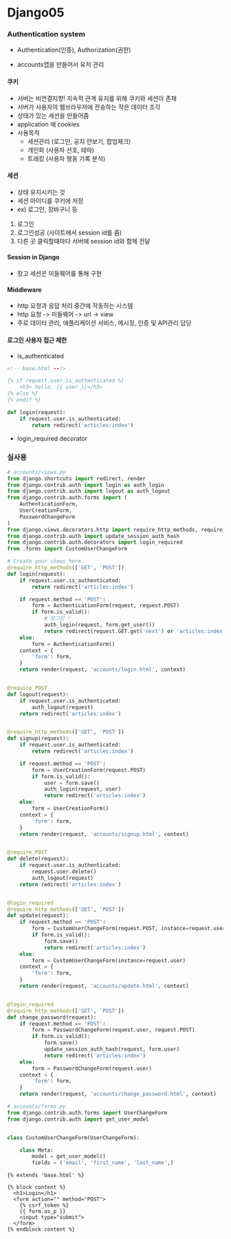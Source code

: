 # Django05

### Authentication system

- Authentication(인증), Authorization(권한)

- accounts앱을 만들어서 유저 관리

#### 쿠키

- 서버는 비연결지향! 지속적 관계 유지를 위해 쿠키와 세션이 존재
- 서버가 사용자의 웹브라우저에 전송하는 작은 데이터 조각
- 상태가 있는 세션을 만들어줌
- application 에 cookies
- 사용목적
  - 세션관리 (로그인, 공지 안보기, 팝업체크)
  - 개인화 (사용자 선호, 테마)
  - 트래킹 (사용자 행동 기록 분석)

#### 세션

- 상태 유지시키는 것
- 세션 아이디를 쿠키에 저장
- ex) 로그인, 장바구니 등

1. 로그인
2. 로그인성공 (사이트에서 session id를 줌)
3. 다른 곳 클릭할때마다 서버에 session id와 함께 전달

#### Session in Django

- 장고 세션은 미들웨어를 통해 구현

#### Middleware

- http 요청과 응답 처리 중간에 작동하는 시스템
- http 요청 -> 미들웨어 -> url -> view
- 주로 데이터 관리, 애플리케이션 서비스, 메시징, 인증 및 API관리 담당

#### 로그인 사용자 접근 제한

- is_authenticated

```html
<!-- base.html --!>

{% if request.user.is_authenticated %}
	<h3> hello, {{ user }}</h3>
{% else %}
{% endif %}
```

```python
def login(request):
    if request.user.is_authenticated:
        return redirect('articles:index')
```

- login_required decorator



### 실사용

```python
# accounts/views.py
from django.shortcuts import redirect, render
from django.contrib.auth import login as auth_login
from django.contrib.auth import logout as auth_logout
from django.contrib.auth.forms import (
    AuthenticationForm, 
    UserCreationForm, 
    PasswordChangeForm
)
from django.views.decorators.http import require_http_methods, require_POST
from django.contrib.auth import update_session_auth_hash
from django.contrib.auth.decorators import login_required
from .forms import CustomUserChangeForm

# Create your views here.
@require_http_methods(['GET', 'POST'])
def login(request):
    if request.user.is_authenticated:
        return redirect('articles:index')

    if request.method == 'POST':
        form = AuthenticationForm(request, request.POST)
        if form.is_valid():
            # 로그인 !
            auth_login(request, form.get_user())
            return redirect(request.GET.get('next') or 'articles:index')
    else:
        form = AuthenticationForm()
    context = {
        'form': form,
    }
    return render(request, 'accounts/login.html', context)


@require_POST
def logout(request):
    if request.user.is_authenticated:
        auth_logout(request)
    return redirect('articles:index')


@require_http_methods(['GET', 'POST'])
def signup(request):
    if request.user.is_authenticated:
        return redirect('articles:index')

    if request.method == 'POST':
        form = UserCreationForm(request.POST)
        if form.is_valid():
            user = form.save()
            auth_login(request, user)
            return redirect('articles:index')
    else:
        form = UserCreationForm()
    context = {
        'form': form,
    }
    return render(request, 'accounts/signup.html', context)


@require_POST
def delete(request):
    if request.user.is_authenticated:
        request.user.delete()
        auth_logout(request)
    return redirect('articles:index') 


@login_required
@require_http_methods(['GET', 'POST'])
def update(request):
    if request.method == 'POST':
        form = CustomUserChangeForm(request.POST, instance=request.user)
        if form.is_valid():
            form.save()
            return redirect('articles:index')
    else:
        form = CustomUserChangeForm(instance=request.user)
    context = {
        'form': form,
    }
    return render(request, 'accounts/update.html', context)


@login_required
@require_http_methods(['GET', 'POST'])
def change_password(request):
    if request.method == 'POST':
        form = PasswordChangeForm(request.user, request.POST)
        if form.is_valid():
            form.save()
            update_session_auth_hash(request, form.user)
            return redirect('articles:index')
    else:
        form = PasswordChangeForm(request.user)
    context = {
        'form': form,
    }
    return render(request, 'accounts/change_password.html', context)

```

```python
# accounts/forms.py
from django.contrib.auth.forms import UserChangeForm
from django.contrib.auth import get_user_model


class CustomUserChangeForm(UserChangeForm):

    class Meta:
        model = get_user_model()
        fields = ('email', 'first_name', 'last_name',)

```

```ht
{% extends 'base.html' %}

{% block content %}
  <h1>Login</h1>
  <form action="" method="POST">
    {% csrf_token %}
    {{ form.as_p }}
    <input type="submit">
  </form>
{% endblock content %}

```

